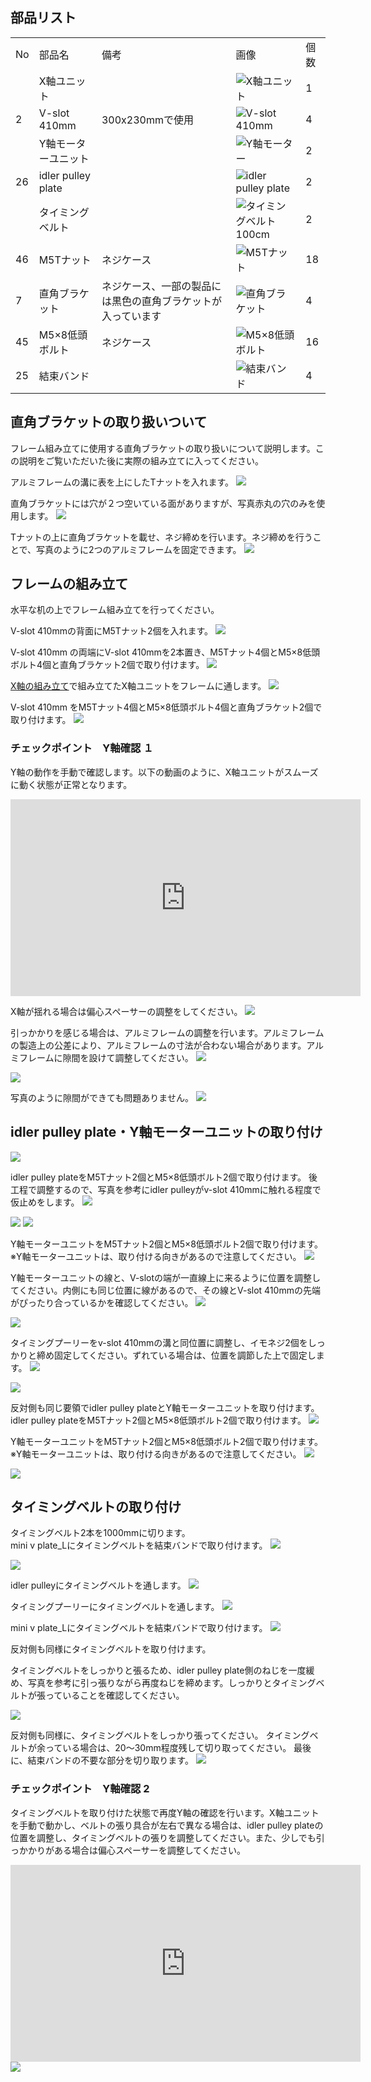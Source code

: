 ## 部品リスト
<table class="packing-list">
<tbody>
<tr>
<td>No</td>
<td>部品名</td>
<td>備考</td>
<td class="packing-img">画像</td>
<td>個数</td>
</tr>
<tr>
<td></td>
<td>X軸ユニット</td>
<td></td>
<td><img src="./images/04/p4-1.jpg" alt="X軸ユニット"></td>
<td>1</td>
</tr>
<tr>
<td>2</td>
<td>V-slot 410mm</td>
<td>300x230mmで使用</td>
<td><img src="./images/04/p4-2.jpg" alt="V-slot 410mm"></td>
<td>4</td>
</tr>
<tr>
<td></td>
<td>Y軸モーターユニット</td>
<td></td>
<td><img src="./images/04/p4-3.jpg" alt="Y軸モーター"></td>
<td>2</td>
</tr>
<tr>
<td>26</td>
<td>idler pulley plate</td>
<td></td>
<td><img src="./images/04/p4-4.jpg" alt="idler pulley plate"></td>
<td>2</td>
</tr>
<tr>
<td></td>
<td>タイミングベルト</td>
<td></td>
<td><img src="./images/04/p4-5.jpg" alt="タイミングベルト100cm"></td>
<td>2</td>
</tr>
<tr>
<td>46</td>
<td>M5Tナット</td>
<td>ネジケース</td>
<td><img src="./images/04/p4-6.jpg" alt="M5Tナット"></td>
<td>18</td>
</tr>
<tr>
<td>7</td>
<td>直角ブラケット</td>
<td>ネジケース、一部の製品には黒色の直角ブラケットが入っています</td>
<td><img src="./images/04/p4-11.jpg" alt="直角ブラケット"></td>
<td>4</td>
</tr>
<tr>
<td>45</td>
<td>M5&times;8低頭ボルト</td>
<td>ネジケース</td>
<td><img src="./images/04/p4-8.jpg" alt="M5&times;8低頭ボルト"></td>
<td>16</td>
</tr>
<tr>
<td>25</td>
<td>結束バンド</td>
<td></td>
<td><img src="./images/04/p4-10.jpg" alt="結束バンド"></td>
<td>4</td>
</tr>
</tbody>
</table>

## 直角ブラケットの取り扱いついて
フレーム組み立てに使用する直角ブラケットの取り扱いについて説明します。この説明をご覧いただいた後に実際の組み立てに入ってください。

アルミフレームの溝に表を上にしたTナットを入れます。
<img src="./images/04/mini-300mm_04_32.jpg">

直角ブラケットには穴が２つ空いている面がありますが、写真赤丸の穴のみを使用します。
<img src="./images/04/mini-300mm_04_31.jpg">

Tナットの上に直角ブラケットを載せ、ネジ締めを行います。ネジ締めを行うことで、写真のように2つのアルミフレームを固定できます。
<img src="./images/04/mini-300mm_04_34.jpg">

## フレームの組み立て
水平な机の上でフレーム組み立てを行ってください。

V-slot 410mmの背面にM5Tナット2個を入れます。
<img src="./images/04/mini-300mm_04_01.jpg">

V-slot 410mm の両端にV-slot 410mmを2本置き、M5Tナット4個とM5&times;8低頭ボルト4個と直角ブラケット2個で取り付けます。
<img src="./images/04/mini-300mm_04_37.jpg">

<a href="/manual/fabool-laser-mini-300-230-x-axis-assembly/">X軸の組み立て</a>で組み立てたX軸ユニットをフレームに通します。
<img src="./images/04/mini-300mm_04_38.jpg">

V-slot 410mm をM5Tナット4個とM5&times;8低頭ボルト4個と直角ブラケット2個で取り付けます。
<img src="./images/04/mini-300mm_04_39.jpg">

### チェックポイント　Y軸確認 １
Y軸の動作を手動で確認します。以下の動画のように、X軸ユニットがスムーズに動く状態が正常となります。

<div class="iframe-content">
<iframe width="560" height="315" src="https://www.youtube.com/embed/1Qh-cn_xt_c" frameborder="0" allow="accelerometer; autoplay; encrypted-media; gyroscope; picture-in-picture" allowfullscreen></iframe>
</div>

X軸が揺れる場合は偏心スペーサーの調整をしてください。
<img src="./images/04/mini-300mm_04_40.jpg">

引っかかりを感じる場合は、アルミフレームの調整を行います。アルミフレームの製造上の公差により、アルミフレームの寸法が合わない場合があります。アルミフレームに隙間を設けて調整してください。
<img src="./images/04/mini-300mm_04_59.jpg">

<img src="./images/04/mini-300mm_04_60.jpg">

写真のように隙間ができても問題ありません。
<img src="./images/04/mini-300mm_04_41.jpg">

## idler pulley plate・Y軸モーターユニットの取り付け
<img src="./images/04/mini-300mm_04_61.jpg">

idler pulley plateをM5Tナット2個とM5&times;8低頭ボルト2個で取り付けます。
後工程で調整するので、写真を参考にidler pulleyがv-slot 410mmに触れる程度で仮止めをします。
<img src="./images/04/mini-300mm_04_43.jpg">

<img src="./images/04/mini-300mm_04_44.jpg">

<img src="./images/04/mini-300mm_04_69.jpg">

Y軸モーターユニットをM5Tナット2個とM5&times;8低頭ボルト2個で取り付けます。  
※Y軸モーターユニットは、取り付ける向きがあるので注意してください。
<img src="./images/04/mini-300mm_04_45.jpg">

Y軸モーターユニットの線と、V-slotの端が一直線上に来るように位置を調整してください。内側にも同じ位置に線があるので、その線とV-slot 410mmの先端がぴったり合っているかを確認してください。
<img src="./images/04/mini-300mm_04_46.jpg">

<img src="./images/04/mini-300mm_04_68.jpg">

タイミングプーリーをv-slot 410mmの溝と同位置に調整し、イモネジ2個をしっかりと締め固定してください。ずれている場合は、位置を調節した上で固定します。
<img src="./images/04/mini-300mm_04_47.jpg">

<img src="./images/04/mini-300mm_04_48.jpg">


反対側も同じ要領でidler pulley plateとY軸モーターユニットを取り付けます。
idler pulley plateをM5Tナット2個とM5&times;8低頭ボルト2個で取り付けます。
<img src="./images/04/mini-300mm_04_50.jpg">

Y軸モーターユニットをM5Tナット2個とM5&times;8低頭ボルト2個で取り付けます。  
※Y軸モーターユニットは、取り付ける向きがあるので注意してください。
<img src="./images/04/mini-300mm_04_51.jpg">

<img src="./images/04/mini-300mm_04_52.jpg">

## タイミングベルトの取り付け
タイミングベルト2本を1000mmに切ります。  
mini v plate_Lにタイミングベルトを結束バンドで取り付けます。
<img src="./images/04/mini-300mm_04_63.jpg">

<img src="./images/04/mini-300mm_04_64.jpg">

idler pulleyにタイミングベルトを通します。
<img src="./images/04/mini-300mm_04_65.jpg">

タイミングプーリーにタイミングベルトを通します。
<img src="./images/04/mini-300mm_04_66.jpg">

mini v plate_Lにタイミングベルトを結束バンドで取り付けます。
<img src="./images/04/mini-300mm_04_67.jpg">

反対側も同様にタイミングベルトを取り付けます。

タイミングベルトをしっかりと張るため、idler pulley plate側のねじを一度緩め、写真を参考に引っ張りながら再度ねじを締めます。しっかりとタイミングベルトが張っていることを確認してください。

<img src="./images/04/mini-300mm_04_57.jpg">

反対側も同様に、タイミングベルトをしっかり張ってください。
タイミングベルトが余っている場合は、20〜30mm程度残して切り取ってください。
最後に、結束バンドの不要な部分を切り取ります。
<img src="./images/04/mini-300mm_04_58.jpg">

### チェックポイント　Y軸確認 2
タイミングベルトを取り付けた状態で再度Y軸の確認を行います。X軸ユニットを手動で動かし、ベルトの張り具合が左右で異なる場合は、idler pulley plateの位置を調整し、タイミングベルトの張りを調整してください。また、少しでも引っかかりがある場合は偏心スペーサーを調整してください。

<div class="iframe-content">
<iframe width="560" height="315" src="https://www.youtube.com/embed/xU4jr6fL4cA" frameborder="0" allow="accelerometer; autoplay; encrypted-media; gyroscope; picture-in-picture" allowfullscreen></iframe>
</div>

<img src="./images/04/mini-300mm_04_40.jpg">
